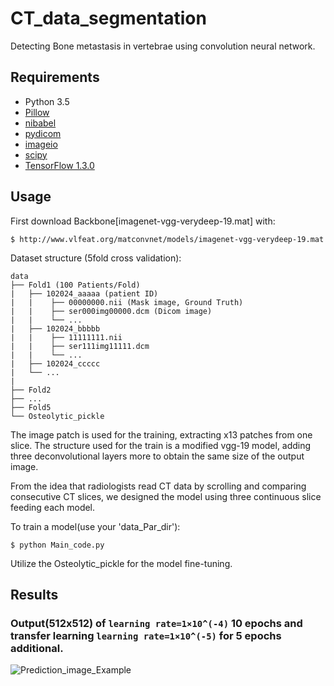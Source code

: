 # CT_data_segmentation

Detecting Bone metastasis in vertebrae using convolution neural network.

## Requirements

- Python 3.5
- [Pillow](https://pillow.readthedocs.io/en/4.0.x/)
- [nibabel](https://github.com/nipy/nibabel)
- [pydicom](https://github.com/pydicom/pydicom)
- [imageio](https://github.com/imageio/imageios)
- [scipy](https://github.com/scipy/scipy)
- [TensorFlow 1.3.0](https://github.com/tensorflow/tensorflow)

## Usage

First download Backbone[imagenet-vgg-verydeep-19.mat] with:

    $ http://www.vlfeat.org/matconvnet/models/imagenet-vgg-verydeep-19.mat

Dataset structure (5fold cross validation):

    data
    ├── Fold1 (100 Patients/Fold)
    |   ├── 102024_aaaaa (patient ID)
    |   |    ├── 00000000.nii (Mask image, Ground Truth)
    |   |    ├── ser000img00000.dcm (Dicom image)
    |   |    └── ...
    |   ├── 102024_bbbbb        
    |   |    ├── 11111111.nii 
    |   |    ├── ser111img11111.dcm 
    |   |    └── ...
    |   ├── 102024_ccccc 
    |   └── ...
    |
    ├── Fold2 
    ├── ...
    ├── Fold5
    └── Osteolytic_pickle

The image patch is used for the training, extracting x13 patches from one slice.
The structure used for the train is a modified vgg-19 model, adding three deconvolutional layers more to obtain the same size of the output image.

From the idea that radiologists read CT data by scrolling and comparing consecutive CT slices, we designed the model using three continuous slice feeding each model.


To train a model(use your 'data_Par_dir'):

    $ python Main_code.py 

Utilize the Osteolytic_pickle for the model fine-tuning.
    
## Results

### Output(512x512) of `learning rate=1×10^(-4)` 10 epochs and transfer learning `learning rate=1×10^(-5)` for 5 epochs additional.
![Prediction_image_Example](https://user-images.githubusercontent.com/55068090/69806563-86eda580-1226-11ea-8365-472374396db9.png)
